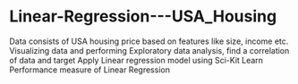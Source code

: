 # Linear-Regression---USA_Housing

Data consists of USA housing price based on features like size, income etc.
Visualizing data and performing Exploratory data analysis, find a correlation of data and target
Apply Linear regression model using Sci-Kit Learn
Performance measure of Linear Regression
